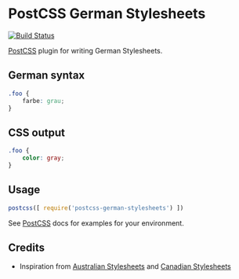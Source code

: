 # PostCSS German Stylesheets

[![Build Status][ci-img]][ci]

[PostCSS] plugin for writing German Stylesheets.

[PostCSS]: https://github.com/postcss/postcss
[ci-img]:  https://travis-ci.org/timche/postcss-german-stylesheets.svg
[ci]:      https://travis-ci.org/timche/postcss-german-stylesheets

## German syntax
```css
.foo {
    farbe: grau;
}
```

## CSS output
```css
.foo {
    color: gray;
}
```

## Usage

```js
postcss([ require('postcss-german-stylesheets') ])
```

See [PostCSS] docs for examples for your environment.

## Credits

* Inspiration from [Australian Stylesheets](https://github.com/dp-lewis/postcss-australian-stylesheets) and [Canadian Stylesheets](https://github.com/chancancode/postcss-canadian-stylesheets)
